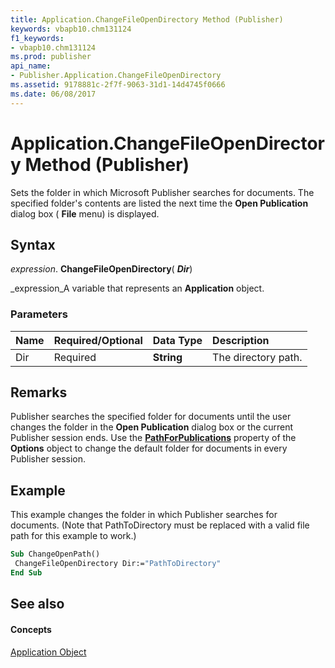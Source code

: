 ```yaml
---
title: Application.ChangeFileOpenDirectory Method (Publisher)
keywords: vbapb10.chm131124
f1_keywords:
- vbapb10.chm131124
ms.prod: publisher
api_name:
- Publisher.Application.ChangeFileOpenDirectory
ms.assetid: 9178881c-2f7f-9063-31d1-14d4745f0666
ms.date: 06/08/2017
---
```



# Application.ChangeFileOpenDirectory Method (Publisher)

Sets the folder in which Microsoft Publisher searches for documents. The specified folder's contents are listed the next time the  **Open Publication** dialog box ( **File** menu) is displayed.


## Syntax

 _expression_. **ChangeFileOpenDirectory**( **_Dir_**)

 _expression_A variable that represents an  **Application** object.


### Parameters



|**Name**|**Required/Optional**|**Data Type**|**Description**|
|:-----|:-----|:-----|:-----|
|Dir|Required| **String**|The directory path.|

## Remarks

Publisher searches the specified folder for documents until the user changes the folder in the  **Open Publication** dialog box or the current Publisher session ends. Use the **[PathForPublications](Publisher.Options.PathForPublications.md)** property of the  **Options** object to change the default folder for documents in every Publisher session.


## Example

This example changes the folder in which Publisher searches for documents. (Note that PathToDirectory must be replaced with a valid file path for this example to work.)


```vb
Sub ChangeOpenPath() 
 ChangeFileOpenDirectory Dir:="PathToDirectory" 
End Sub
```


## See also


#### Concepts


 [Application Object](Publisher.Application.md)

